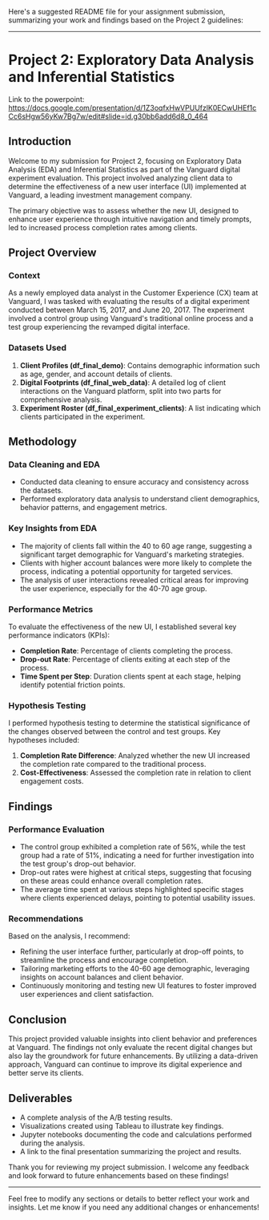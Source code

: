 Here's a suggested README file for your assignment submission, summarizing your work and findings based on the Project 2 guidelines:

---

# Project 2: Exploratory Data Analysis and Inferential Statistics

Link to the powerpoint: https://docs.google.com/presentation/d/1Z3oqfxHwVPUUfzlK0ECwUHEf1cCc6sHgw56yKw7Bg7w/edit#slide=id.g30bb6add6d8_0_464

## Introduction

Welcome to my submission for Project 2, focusing on Exploratory Data Analysis (EDA) and Inferential Statistics as part of the Vanguard digital experiment evaluation. This project involved analyzing client data to determine the effectiveness of a new user interface (UI) implemented at Vanguard, a leading investment management company. 

The primary objective was to assess whether the new UI, designed to enhance user experience through intuitive navigation and timely prompts, led to increased process completion rates among clients.

## Project Overview

### Context

As a newly employed data analyst in the Customer Experience (CX) team at Vanguard, I was tasked with evaluating the results of a digital experiment conducted between March 15, 2017, and June 20, 2017. The experiment involved a control group using Vanguard's traditional online process and a test group experiencing the revamped digital interface.

### Datasets Used

1. **Client Profiles (df_final_demo)**: Contains demographic information such as age, gender, and account details of clients.
2. **Digital Footprints (df_final_web_data)**: A detailed log of client interactions on the Vanguard platform, split into two parts for comprehensive analysis.
3. **Experiment Roster (df_final_experiment_clients)**: A list indicating which clients participated in the experiment.

## Methodology

### Data Cleaning and EDA

- Conducted data cleaning to ensure accuracy and consistency across the datasets.
- Performed exploratory data analysis to understand client demographics, behavior patterns, and engagement metrics.

### Key Insights from EDA

- The majority of clients fall within the 40 to 60 age range, suggesting a significant target demographic for Vanguard's marketing strategies.
- Clients with higher account balances were more likely to complete the process, indicating a potential opportunity for targeted services.
- The analysis of user interactions revealed critical areas for improving the user experience, especially for the 40-70 age group.

### Performance Metrics

To evaluate the effectiveness of the new UI, I established several key performance indicators (KPIs):

- **Completion Rate**: Percentage of clients completing the process.
- **Drop-out Rate**: Percentage of clients exiting at each step of the process.
- **Time Spent per Step**: Duration clients spent at each stage, helping identify potential friction points.

### Hypothesis Testing

I performed hypothesis testing to determine the statistical significance of the changes observed between the control and test groups. Key hypotheses included:

1. **Completion Rate Difference**: Analyzed whether the new UI increased the completion rate compared to the traditional process.
2. **Cost-Effectiveness**: Assessed the completion rate in relation to client engagement costs.

## Findings

### Performance Evaluation

- The control group exhibited a completion rate of 56%, while the test group had a rate of 51%, indicating a need for further investigation into the test group's drop-out behavior.
- Drop-out rates were highest at critical steps, suggesting that focusing on these areas could enhance overall completion rates.
- The average time spent at various steps highlighted specific stages where clients experienced delays, pointing to potential usability issues.

### Recommendations

Based on the analysis, I recommend:

- Refining the user interface further, particularly at drop-off points, to streamline the process and encourage completion.
- Tailoring marketing efforts to the 40-60 age demographic, leveraging insights on account balances and client behavior.
- Continuously monitoring and testing new UI features to foster improved user experiences and client satisfaction.

## Conclusion

This project provided valuable insights into client behavior and preferences at Vanguard. The findings not only evaluate the recent digital changes but also lay the groundwork for future enhancements. By utilizing a data-driven approach, Vanguard can continue to improve its digital experience and better serve its clients.

## Deliverables

- A complete analysis of the A/B testing results.
- Visualizations created using Tableau to illustrate key findings.
- Jupyter notebooks documenting the code and calculations performed during the analysis.
- A link to the final presentation summarizing the project and results.

Thank you for reviewing my project submission. I welcome any feedback and look forward to future enhancements based on these findings!

---

Feel free to modify any sections or details to better reflect your work and insights. Let me know if you need any additional changes or enhancements!
